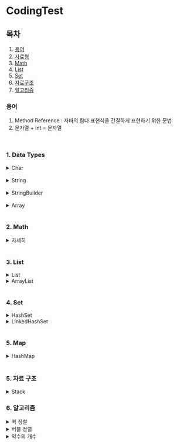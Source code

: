 # CodingTest

## 목차
1. [용어](#용어)
2. [자료형](#1-data-types)
3. [Math](#2-math)
4. [List](#3-list)
5. [Set](#4-set)
6. [자료구조](#5-자료-구조)
7. [알고리즘](#6-알고리즘)


### 용어

1. Method Reference : 자바의 람다 표현식을 간결하게 표현하기 위한 문법
2. 문자열 + int = 문자열

<br>
<!-- 자료형 -->

### 1. Data Types

<details>
<summary> Char</summary>

1. Character.isUpperCase(char) : char이 대문자 여부 확인
2. Character.isLowerCase(char) : char이 소문자 여부 확인
3. Character.toUpperCase(char) : char의 대문자 반환
4. Character.toLowerCase(char) : char의 소문자 반환

</details>
<br>
<details>
<summary> String</summary>

1. String replaceAll(): 두 번째 매개변수로 정규 표현식과 일치하는 모든 패턴을 대체.
2. String replace(): 첫 번째 발견된 문자열만을 대체
3. String toLowerCase() : 소문자로 변환
4. String toUpperCase() : 대문자로 변환
5. String concat(String) : 문자열 합치기
6. String contains(String) : 포함하는지 여부 확인
7. String substring(int) : 해당 인덱스부터 끝까지 자르기
8. String[] split() : 문자열을 특정 구분자를 기준으로 나누어 배열로 반환
9. String trim() : 문자열의 앞과 뒤에서 공백을 제거
10. String join(CharSequence delimiter, CharSequence... elements) : 문자열을 결합할 때 사용

11. Char charAt() :문자열에서 특정 위치에 있는 문자를 반환

12. Boolean endsWith(string) : 문자열이 특정한 접미사로 끝나는지 여부 확인
13. Boolean startsWith(string) : 문자열이 특정한 접두사로 시작하는지 여부 확인

14. int indexOf(String) : 지정된 부분 문자열의 첫 번째 발생 인덱스를 반환
15. int lastIndexOf(String) : 문자열에서 주어진 문자열 또는 문자의 마지막으로 등장하는 위치의 인덱스를 반환

</details>
<br>
<details>
<summary> StringBuilder</summary>

1. append(String) : 추가
2. repeat(int) :현재 내용을 지정된 횟수만큼 반복하여 추가 -> string에서 사용 가능

</details>
<br>
<details>
<summary> Array </summary>

1. Arrays.copyOfRange([],int, int) : 범위를 지정해서 일부 요소만을 복사
2. Arrays.copyOf([],int) : 처음부터 int까지를 복사
3. System.arraycopy(Object src, int srcPos, Object dest, int destPos, int length) : 배열의 일부 또는 전체 요소를 다른 배열로 복사
    - src: 복사할 배열(소스 배열)
    - srcPos: 소스 배열에서 복사를 시작할 인덱스
    - dest: 복사된 요소가 들어갈 대상 배열(목적지 배열)
    - destPos: 대상 배열에서 복사를 시작할 인덱스
    - length: 복사할 요소의 개수
4. Boolean Arrays.equals([],[]) : 두 배열의 원소를 한번에 비교하여 boolean 값을 반환함

</details>
<br>
<!-- Math -->

### 2. Math

<details>
<summary>자세히</summary>

1. int Min(int, int) : 최소값 반환
2. int Max(int, int) : 최대값 반환
3. int ceil(int) = 항상 값을 올려서 반올림 

</details>

<br>
<!-- List -->

### 3. List

<details>
  <summary> List</summary>
  
  1. size() : List의 크기를 반환한다.
  2. indexOf(object) : List의 원소중 Object의 원소의 index를 반환
  3. List<E> subList(int from, int to) : 리스트의 일부를 추출하여 부분 리스트로 반환 (from ~ to-1)
</details>

<details>
<summary> ArrayList</summary>

1. add() : 추가
2. get(int) : 해당 index를 반환
3. size() : ArrayList 크기 반환
4. remove(int) : 지정된 인덱스에 위치한 요소를 제거 (뒤의 모든 요소를 왼쪽으로 이동)

</details>

<br>
<!-- Set -->

### 4. Set

<details>
<summary>HashSet</summary>

1. 중복 허용 x, 순서 x, null 허용
2. add(element) : 추가
3. remover(element) : 삭제
4. contains(element) : 존재 확인

</details>

<details>
<summary>LinkedHashSet</summary>

1. 중복 허용하지 않음: LinkedHashSet은 Set 인터페이스를 구현하므로 중복된 원소를 허용 x.
2. 순서 유지: 원소가 삽입된 순서대로 원소들이 유지됩니다. 따라서, LinkedHashSet을 순회하면 원소들이 삽입된 순서대로 반환.
3. 성능: 검색, 삽입, 삭제 연산은 HashSet과 유사하게 빠른 성능을 제공.
4. null 허용: LinkedHashSet도 HashSet과 마찬가지로 null 값을 허용. 

</details>

<br>

### 5. Map
<details>
   <summary>HashMap</summary>

1.  키-값(Key-Value) 쌍을 저장하는 데 사용
2. put(K key, V value): 지정된 키와 값을 매핑하여 맵에 추가합니다.
3. get(Object key): 지정된 키에 매핑된 값을 반환합니다.
4. remove(Object key): 지정된 키에 매핑된 항목을 삭제합니다.
5. containsKey(Object key): 지정된 키가 맵에 포함되어 있는지 여부를 반환합니다.
6. keySet(): 맵에 있는 모든 키를 반환합니다.
7. values(): 맵에 있는 모든 값들을 반환합니다.
8. entrySet(): 맵의 모든 키-값 쌍을 Map.Entry 객체로 반환합니다.
</details>

<br>

### 5. 자료 구조

<details> 
<summary> Stack </summary>

1. push(E item): 스택의 맨 위에 요소를 추가합니다.
2. pop(): 스택의 맨 위에서 요소를 제거하고 반환합니다.
3. peek(): 스택의 맨 위에 있는 요소를 반환하지만, 제거하지는 않습니다.
4. empty(): 스택이 비어있는지 여부를 반환합니다.
5. search(Object o): 스택에서 주어진 요소를 찾아 그 인덱스를 반환합니다.

</details>
  
 
### 6. 알고리즘

<details>
   <summary>퀵 정렬</summary>

1. 하나의 리스트를 pivot을 기준으로 두 개의 비균등한 크기로 분할하고, 분할된 부분 리스트를 정렬한 다음, 두 개의 정렬된 부분 리스트를 합하여 전체가 정렬된 리스트가 되게 하는 방법
2. 방법
   1. Divide : 입력 배열을 피벗을 기준으로 비균등하게 2개의 부분 배열로 분할
   2. Conquer : 부분 배열을 정렬 (부분 배열의 크기가 충분히 작지 않으면 순환 호출을 이용하여 다시 분할 정복 방법 적용)
   3. Combine : 정렬된 부분 배열들을 하나의 배열에 합병한다.
3. Code
   ```java
   public static void quickSort(int[] arr, int low, int high) {
        if (low < high) {
            // 피벗을 기준으로 배열을 분할하고 피벗의 위치를 찾습니다.
            int pivotIndex = partition(arr, low, high);

            // 피벗을 기준으로 분할된 두 부분 배열을 각각 재귀적으로 정렬합니다.
            quickSort(arr, low, pivotIndex - 1);
            quickSort(arr, pivotIndex + 1, high);
        }
    }

    public static int partition(int[] arr, int low, int high) {
        // 피벗을 선택합니다. 여기서는 가장 오른쪽 원소를 피벗으로 선택합니다.
        int pivot = arr[high];
        int i = low - 1; // 피벗보다 작은 원소들의 마지막 인덱스

        // 배열을 순회하면서 피벗보다 작은 원소들을 왼쪽으로 이동시킵니다.
        for (int j = low; j < high; j++) {
            if (arr[j] < pivot) {
                i++;
                swap(arr, i, j);
            }
        }

        // 피벗을 올바른 위치로 이동시킵니다.
        swap(arr, i + 1, high);

        return i + 1; // 피벗의 위치를 반환합니다.
    }

    public static void swap(int[] arr, int i, int j) {
        int temp = arr[i];
        arr[i] = arr[j];
        arr[j] = temp;
    }
   ```
</details>

<details>
   <summary>버블 정렬</summary>

1. 인접한 두 원소를 비교하여 필요에 따라 서로 교환하는 정렬 알고리즘 (원소들을 순차적으로 비교하면서 큰 || 작은 원소를 오른쪽으로 이동시켜 정렬하는 방식)
2. 방법
   1. 배열의 첫 번째 원소부터 마지막 원소까지 순회
   2. 인접한 두 원소를 비교하여 순서가 잘못되어 있다면 서로 교환
   3. 한번의 순회가 끝나면 가장 크거나 작은 원소가 배열의 가장 마지막으로 이동
   4. 순회를 반복하면서 정렬이 완료될 때까지 위 과정 반복
3. Code
   ```java
   public static void bubbleSort(int[] arr) {
           int n = arr.length;
           // 배열의 모든 원소를 순회합니다.
           for (int i = 0; i < n - 1; i++) {
               // 현재 원소와 그 다음 원소를 비교합니다.
               // 가장 큰 값을 배열의 오른쪽으로 이동시킵니다.
               for (int j = 0; j < n - i - 1; j++) {
                   // 인접한 두 원소를 비교하여 순서가 잘못되어 있다면 교환합니다.
                   if (arr[j] > arr[j + 1]) {
                       int temp = arr[j];
                       arr[j] = arr[j + 1];
                       arr[j + 1] = temp;
                   }
               }
           }
       }
   ```
</details>

<details>
    <summary> 약수의 개수</summary>
    
    int[] count = new int[number + 1];    
        for (int i = 1; i <= number; i++) {
            for (int j = 1; j <= number / i; j++) {
                count[i * j]++;
            }
        }
   
    
</details>

  
